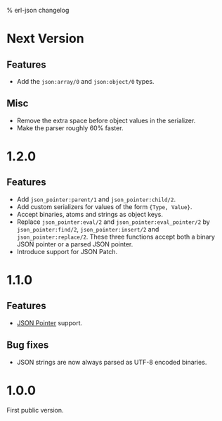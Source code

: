 % erl-json changelog

# Next Version
## Features
- Add the `json:array/0` and `json:object/0` types.
## Misc
- Remove the extra space before object values in the serializer.
- Make the parser roughly 60% faster.

# 1.2.0
## Features
- Add `json_pointer:parent/1` and `json_pointer:child/2`.
- Add custom serializers for values of the form `{Type, Value}`.
- Accept binaries, atoms and strings as object keys.
- Replace `json_pointer:eval/2` and `json_pointer:eval_pointer/2` by
  `json_pointer:find/2`, `json_pointer:insert/2` and
  `json_pointer:replace/2`. These three functions accept both a binary JSON
  pointer or a parsed JSON pointer.
- Introduce support for JSON Patch.

# 1.1.0
## Features
- [JSON Pointer](https://tools.ietf.org/html/rfc6901) support.
## Bug fixes
- JSON strings are now always parsed as UTF-8 encoded binaries.

# 1.0.0
First public version.
